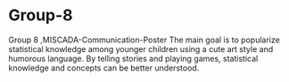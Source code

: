 # Group-8
Group 8  ,MISCADA-Communication-Poster
The main goal is to popularize statistical knowledge among younger children using a cute art style and humorous language. By telling stories and playing games, statistical knowledge and concepts can be better understood.
